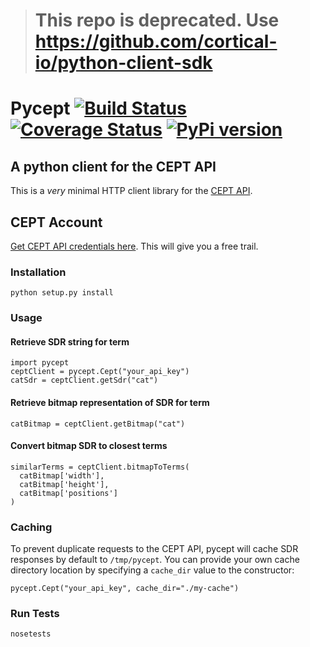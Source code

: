 > # This repo is deprecated. Use https://github.com/cortical-io/python-client-sdk

# Pycept [![Build Status](https://travis-ci.org/numenta/pycept.svg?branch=master)](https://travis-ci.org/numenta/pycept) [![Coverage Status](https://coveralls.io/repos/numenta/pycept/badge.png?branch=master)](https://coveralls.io/r/numenta/pycept?branch=master) [![PyPi version](https://pypip.in/v/pycept/badge.png)](https://crate.io/packages/pycept/)

## A python client for the CEPT API

This is a *very* minimal HTTP client library for the [CEPT API](http://www.cortical.io/developers_apidocumentation.html).

## CEPT Account

[Get CEPT API credentials here](http://www.cortical.io/developers_apikey.html). This will give you a free trail.

### Installation

    python setup.py install

### Usage

#### Retrieve SDR string for term

    import pycept
    ceptClient = pycept.Cept("your_api_key")
    catSdr = ceptClient.getSdr("cat")

#### Retrieve bitmap representation of SDR for term

    catBitmap = ceptClient.getBitmap("cat")

#### Convert bitmap SDR to closest terms

    similarTerms = ceptClient.bitmapToTerms(
      catBitmap['width'], 
      catBitmap['height'], 
      catBitmap['positions']
    )

### Caching

To prevent duplicate requests to the CEPT API, pycept will cache SDR responses by default to `/tmp/pycept`. You can provide your own cache directory location by specifying a `cache_dir` value to the constructor:

    pycept.Cept("your_api_key", cache_dir="./my-cache")

### Run Tests

    nosetests
